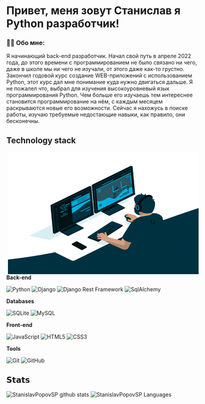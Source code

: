 # Привет, меня зовут Станислав я Python разработчик!

### :man_technologist: Обо мне:

Я начинающий back-end разработчик. Начал свой путь в апреле 2022 года, до этого времени с программированием не было связано ни чего, даже в школе мы ни чего не изучали, от этого даже как-то грустно. Закончил годовой курс создание WEB-приложений с использованием Python, этот курс дал мне понимание куда нужно двигаться дальше. Я не пожалел что, выбрал для изучения высокоуровневый язык программирования Python. Чем больше его изучаешь тем интереснее становится программирование на нём, с каждым месяцем раскрываются новые его возможности. Сейчас я нахожусь в поиске работы, изучаю требуемые недостающие навыки, как правило, они бесконечны. 

## Technology stack

<img align="right" alt="GIF" src="https://github.com/DJWOMS/DJWOMS/blob/main/code.gif?raw=true" width="500" height="320" />

**Back-end**

![Python](https://img.shields.io/badge/-Python-black?style=flat-square&logo=Python)
![Django](https://img.shields.io/badge/-Django-0aad48?style=flat-square&logo=Django)
![Django Rest Framework](https://img.shields.io/badge/DRF-red?style=flat-square&logo=Django)
![SqlAlchemy](https://img.shields.io/badge/-SqlAlchemy-FCA121?style=flat-square&logo=SqlAlchemy)

**Databases**

![SQLite](https://img.shields.io/badge/-SQLite-%232c3e50?style=flat-square&logo=SQLite)
![MySQL](https://img.shields.io/badge/-MySQL-%232c3e50?style=flat-square&logo=MySQL)

**Front-end**

![JavaScript](https://img.shields.io/badge/-JavaScript-%23F7DF1C?style=flat-square&logo=javascript&logoColor=000000&labelColor=%23F7DF1C&color=%23FFCE5A)
![HTML5](https://img.shields.io/badge/-HTML5-%23E44D27?style=flat-square&logo=html5&logoColor=ffffff)
![CSS3](https://img.shields.io/badge/-CSS3-%231572B6?style=flat-square&logo=css3)

**Tools**

![Git](https://img.shields.io/badge/-Git-black?style=flat-square&logo=git)
![GitHub](https://img.shields.io/badge/-GitHub-181717?style=flat-square&logo=github)

## 𝗦𝘁𝗮𝘁𝘀

![StanislavPopovSP github stats](https://github-readme-stats.vercel.app/api?username=StanislavPopovSP&show_icons=true&theme=dracula&include_all_commits=true&count_private=true)
![StanislavPopovSP Languages](https://github-readme-stats.vercel.app/api/top-langs/?username=StanislavPopovSP&layout=compact&count_private=true&theme=gruvbox)

<!--
**StanislavPopovSP/StanislavPopovSP** is a ✨ _special_ ✨ repository because its `README.md` (this file) appears on your GitHub profile.

Here are some ideas to get you started:

- 🔭 I’m currently working on ...
- 🌱 I’m currently learning ...
- 👯 I’m looking to collaborate on ...
- 🤔 I’m looking for help with ...
- 💬 Ask me about ...
- 📫 How to reach me: ...
- 😄 Pronouns: ...
- ⚡ Fun fact: ...
-->
